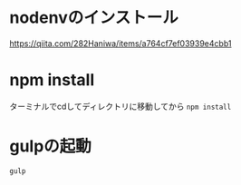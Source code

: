 # nodenvのインストール

https://qiita.com/282Haniwa/items/a764cf7ef03939e4cbb1

# npm install

ターミナルでcdしてディレクトリに移動してから
```npm install```

# gulpの起動

```gulp```
